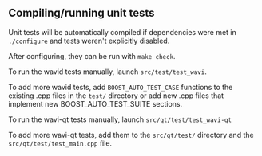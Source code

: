 Compiling/running unit tests
------------------------------------

Unit tests will be automatically compiled if dependencies were met in `./configure`
and tests weren't explicitly disabled.

After configuring, they can be run with `make check`.

To run the wavid tests manually, launch `src/test/test_wavi`.

To add more wavid tests, add `BOOST_AUTO_TEST_CASE` functions to the existing
.cpp files in the `test/` directory or add new .cpp files that
implement new BOOST_AUTO_TEST_SUITE sections.

To run the wavi-qt tests manually, launch `src/qt/test/test_wavi-qt`

To add more wavi-qt tests, add them to the `src/qt/test/` directory and
the `src/qt/test/test_main.cpp` file.
